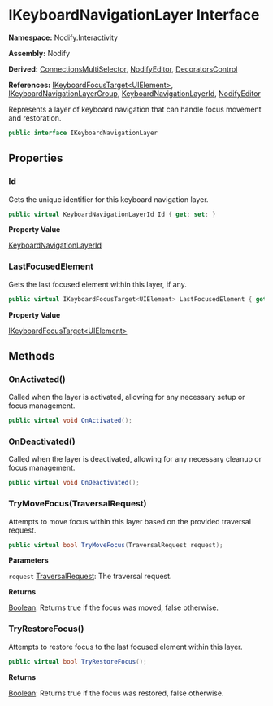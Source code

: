 # IKeyboardNavigationLayer Interface  
  
**Namespace:** Nodify.Interactivity  
  
**Assembly:** Nodify  
  
**Derived:** [ConnectionsMultiSelector](Nodify_ConnectionsMultiSelector), [NodifyEditor](Nodify_NodifyEditor), [DecoratorsControl](Nodify_DecoratorsControl)  
  
**References:** [IKeyboardFocusTarget\<UIElement\>](Nodify_Interactivity_IKeyboardFocusTarget_TElement_), [IKeyboardNavigationLayerGroup](Nodify_Interactivity_IKeyboardNavigationLayerGroup), [KeyboardNavigationLayerId](Nodify_Interactivity_KeyboardNavigationLayerId), [NodifyEditor](Nodify_NodifyEditor)  
  
Represents a layer of keyboard navigation that can handle focus movement and restoration.  
  
```csharp  
public interface IKeyboardNavigationLayer  
```  
  
## Properties  
  
### Id  
  
Gets the unique identifier for this keyboard navigation layer.  
  
```csharp  
public virtual KeyboardNavigationLayerId Id { get; set; }  
```  
  
**Property Value**  
  
[KeyboardNavigationLayerId](Nodify_Interactivity_KeyboardNavigationLayerId)  
  
### LastFocusedElement  
  
Gets the last focused element within this layer, if any.  
  
```csharp  
public virtual IKeyboardFocusTarget<UIElement> LastFocusedElement { get; set; }  
```  
  
**Property Value**  
  
[IKeyboardFocusTarget\<UIElement\>](Nodify_Interactivity_IKeyboardFocusTarget_TElement_)  
  
## Methods  
  
### OnActivated()  
  
Called when the layer is activated, allowing for any necessary setup or focus management.  
  
```csharp  
public virtual void OnActivated();  
```  
  
### OnDeactivated()  
  
Called when the layer is deactivated, allowing for any necessary cleanup or focus management.  
  
```csharp  
public virtual void OnDeactivated();  
```  
  
### TryMoveFocus(TraversalRequest)  
  
Attempts to move focus within this layer based on the provided traversal request.  
  
```csharp  
public virtual bool TryMoveFocus(TraversalRequest request);  
```  
  
**Parameters**  
  
`request` [TraversalRequest](https://docs.microsoft.com/en-us/dotnet/api/System.Windows.Input.TraversalRequest): The traversal request.  
  
**Returns**  
  
[Boolean](https://docs.microsoft.com/en-us/dotnet/api/System.Boolean): Returns true if the focus was moved, false otherwise.  
  
### TryRestoreFocus()  
  
Attempts to restore focus to the last focused element within this layer.  
  
```csharp  
public virtual bool TryRestoreFocus();  
```  
  
**Returns**  
  
[Boolean](https://docs.microsoft.com/en-us/dotnet/api/System.Boolean): Returns true if the focus was restored, false otherwise.  
  
